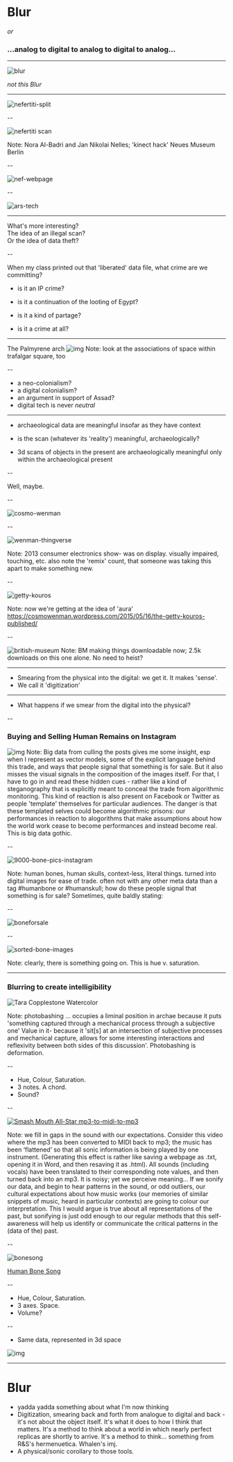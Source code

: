 # Blur

_or_

### ...analog to digital to analog to digital to analog...

---

![blur](https://upload.wikimedia.org/wikipedia/en/4/47/Blur_-_The_Best_of_-_cover_art.jpg)

_not this Blur_

---

![nefertiti-split](http://www.youngmanblog.com/wp-content/uploads/2016/03/nefertiti-Bust-scan.jpg)

--

![nefertiti scan](/images/nefertiti-scan.jpg)

Note: Nora Al-Badri and Jan Nikolai Nelles; 'kinect hack' Neues Museum Berlin

--

![nef-webpage](/images/nef-webpage.png)

--

![ars-tech](/images/ars-tech-heist-scan.png)

---

What's more interesting? <br> The idea of an illegal scan? <br> Or the idea of data theft?

--

When my class printed out that 'liberated' data file, what crime are we committing?

- is it an IP crime?

- is it a continuation of the looting of Egypt?

- is it a kind of partage?

- is it a crime at all?

---

The Palmyrene arch
![img](http://i2.cdn.turner.com/cnnnext/dam/assets/160419145853-palmyra-arch-of-triumph-final-2-super-169.jpg)
Note: look at the associations of space within trafalgar square, too 

--

- a neo-colonialism?
- a digital colonialism?
- an argument in support of Assad?
- digital tech is never _neutral_

---

- archaeological data are meaningful insofar as they have context
- is the scan (whatever its 'reality') meaningful, archaeologically?

- 3d scans of objects in the present are archaeologically meaningful only within the archaeological present

--

Well, maybe.

--

![cosmo-wenman](https://cdn-images-1.medium.com/max/2000/1*kM0aPtNUHmri7i1cHCGprQ.jpeg)

--

![wenman-thingverse](/images/wenman-thingverse.png)

Note: 2013 consumer electronics show- was on display. visually impaired, touching, etc. also note the 'remix' count, that someone was taking this apart to make something new.

--

![getty-kouros](/images/getty-kouros.png)

Note: now we're getting at the idea of 'aura' https://cosmowenman.wordpress.com/2015/05/16/the-getty-kouros-published/

--

![british-museum](/images/british-museum.png)
Note: BM making things downloadable now; 2.5k downloads on this one alone. No need to heist?

---

- Smearing from the physical into the digital: we get it. It makes 'sense'.
- We call it 'digitization'

---

- What happens if we smear from the digital into the physical?

--

### Buying and Selling Human Remains on Instagram

![img](bonetradesampler.png)
Note:
Big data from culling the posts gives me some insight, esp when I represent as vector models, some of the explicit language behind this trade, and ways that people signal that something is for sale. But it also misses the visual signals in the composition of the images itself. For that, I have to go in and read these hidden cues - rather like a kind of steganography that is explicitly meant to conceal the trade from algorithmic monitoring. This kind of reaction is also present on Facebook or Twitter as people 'template' themselves for particular audiences. The danger is that these templated selves could become algorithmic prisons: our performances in reaction to alogorithms that make assumptions about how the world work cease to become performances and instead become real. This is big data gothic.

--

![9000-bone-pics-instagram](/images/9000bone.jpg)

Note: human bones, human skulls, context-less, literal things. turned into digital images for ease of trade. often not with any other meta data than a tag #humanbone or #humanskull; how do these people signal that something is for sale? Sometimes, quite baldly stating:

--

![boneforsale](/images/skull-for-sale.jpg)

--

![sorted-bone-images](/images/sorted-bone-images.jpg)

Note: clearly, there is something going on. This is hue v. saturation.

---

### Blurring to create intelligibility

![Tara Copplestone Watercolor](copplestone-watercolor.png)

Note:
photobashing ... occupies a liminal position in archae because it puts 'something captured through a mechanical process through a subjective one'
Value in it- because it 'sit[s] at an intersection of subjective processes and mechanical capture, allows for some interesting interactions and reflexivity between both sides of this discussion'. Photobashing is deformation.

--

- Hue, Colour, Saturation.
- 3 notes. A chord.
- Sound?

--

[![Smash Mouth All-Star mp3-to-midi-to-mp3](http://img.youtube.com/vi/L_jWHffIx5E/0.jpg)](https://player.vimeo.com/video/149070596)

Note: we fill in gaps in the sound with our expectations. Consider this video where the mp3 has been converted to MIDI back to mp3; the music has been ‘flattened’ so that all sonic information is being played by one instrument. (Generating this effect is rather like saving a webpage as .txt, opening it in Word, and then resaving it as .html). All sounds (including vocals) have been translated to their corresponding note values, and then turned back into an mp3. It is noisy; yet we perceive meaning…  If we sonify our data, and begin to hear patterns in the sound, or odd outliers, our cultural expectations about how music works (our memories of similar snippets of music, heard in particular contexts) are going to colour our interpretation. This I would argue is true about all representations of the past, but sonifying is just odd enough to our regular methods that this self-awareness will help us identify or communicate the critical patterns in the (data of the) past.

--

![bonesong](/images/bonesong.png)

[Human Bone Song](https://soundcloud.com/shawn-graham-60451318/humanbonesong)

--

- Hue, Colour, Saturation.
- 3 axes. Space.
- Volume?

--

- Same data, represented in 3d space

![img](/images/9000images3dspace.jpg)

---

# Blur

- yadda yadda something about what I'm now thinking
- Digitization, smearing back and forth from analogue to digital and back - it's not about the object itself. It's what it does to how I think that matters. It's a method to think about a world in which nearly perfect replicas are shortly to arrive. It's a method to think... something from R&S's hermenuetica. Whalen's imj.
- A physical/sonic corollary to those tools.
